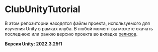 # ClubUnityTutorial
 В этом репозитории находятся файлы проекта, используемого для изучения Unity в рамках клуба.
 В любой момент вы можете скачать последнюю или ранюю версию проекта во вкладке [релизов](https://github.com/FrostHoll/ClubUnityTutorial/releases).
 
 **Версия Unity: 2022.3.25f1**
